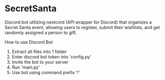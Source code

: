 # SecretSanta
Discord bot utilizing nextcord (API wrapper for Discord) that organizes a Secret Santa event, allowing users to register, submit their wishlists, and get randomly assigned a person to gift.


How to use Discord Bot

1. Extract all files into 1 folder
2. Enter discord bot token into 'config.py' 
3. Invite the bot to your server
4. Run 'main.py'
5. Use bot using command prefix '!'

